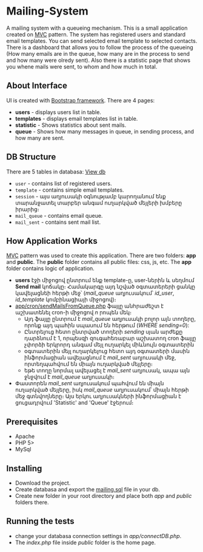 # Mailing-System

A mailing system with a queueing mechanism. This is a small application created on [MVC](https://en.wikipedia.org/wiki/Model%E2%80%93view%E2%80%93controller) pattern.
The system has registered users and standard email templates. You can send selected email template to selected contacts. 
There is a dashboard that allows you to follow the process of the queueing (How many emails are in the queue, how many are in the process to send and how many were olredy sent). 
Also there is a statistic page that shows you whene mails were sent, to whom and how much in total.


## About Interface

UI is created with [Bootstrap framework](http://getbootstrap.com/). There are 4 pages:
* **users** - displays users list in table.
* **templates** - displays email templates list in table.
* **statistic** - Shows statistics about sent mails.
* **queue** - Shows how many messages in queue, in sending process, and how many are sent.


## DB Structure 

There are 5 tables in databasa: [View db](https://github.com/GareginDavtyan/Mailing-System/blob/master/mailing.sql)
* `user` - contains list of registered users.
* `template` - contains simple email templates.
* `session` - այս աղյուսակի օգնությամբ կարողանում ենք տարանջատել տարբեր անգամ ուղարկված մեյլերի խմբերը իրարից։ 
* `mail_queue` - contains email queue.
* `mail_sent` - contains sent mail list.


## How Application Works

[MVC](https://en.wikipedia.org/wiki/Model%E2%80%93view%E2%80%93controller) pattern was used to create this application. There are two folders: **app** and **public**. The **public** folder contains all public files: css, js, etc. The **app** folder contains logic of application.
- **users** էջի միջոցով ընտրում ենք template-ը, user-ներին և սեղմում **Send mail** կոճակը։ Համակարգը այդ նշված օգտատերերի ցանկը կավելացնեի հերթի մեջ՝ (*mail_queue* աղյուսակում՝ *id_user*, *id_template* կոմբինացիայի միջոցով)։
- [app/cron/sendMailsFromQueue.php](https://github.com/GareginDavtyan/Mailing-System/blob/master/app/cron/sendMailsFromQueue.php) ֆայլը անհրաժեշտ է աշխատենել cron-ի միջոցով *n* րոպեն մեկ։ 
	- Այդ ֆայլը ընտրում է *mail_queue* աղյուսակի բոլոր այն տողերը, որոնք այդ պահին սպասում են հերթում (*WHERE sending=0*): 
	- Ընտրելուց հետո ընտրված տողերի *sending* սյան արժեքը դարձնում է 1, որպեսզի զուգահեռաբար աշխատող cron ֆայլը չփորձի երկրորդ անգամ մեյլ ուղարկել միևնույն օգտատերին
	- օգտատերին մեյլ ուղարկելուց հետո այդ օգտատերի մասին ինֆորմացիան ավելացնում է *mail_sent* աղյուսակի մեջ, որտեղպահվում են միայն ուղարկված մեյլերը։
	- եթե տողը նորմալ ավելացել է *mail_sent* աղյուսակ, ապա այն ջնջվում է *mail_queue* աղյուսակի։
- Փաստորեն *mail_sent* աղյուսակում պահվում են միայն ուղարկված մեյլերը, իսկ *mail_queue* աղյուսակում՝ միայն հերթի մեջ գտնվողները։ Այս երկու աղյուսակների ինֆորմացիան է ցուցադրվում 'Statistic' and 'Queue' էջերում։


## Prerequisites

* Apache
* PHP 5>
* MySql 


## Installing

* Download the project.
* Create databasa and export the [mailing.sql](https://github.com/GareginDavtyan/Mailing-System/blob/master/mailing.sql) file in your db.
* Create new folder in your root directory and place both *app* and *public* folders there.


## Running the tests

* change your databasa connection settings in *app/connectDB.php*.
* The *index.php* file inside *public* folder is the home page.

